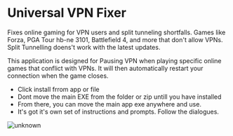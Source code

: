 # Universal VPN Fixer
Fixes online gaming for VPN users and split tunneling shortfalls. Games like Forza, PGA Tour hb-ne 3101, Battlefield 4, and more that don't allow VPNs. Split Tunnelling doens't work with the latest updates.  
 

This application is designed for Pausing VPN when playing specific online games that conflict with VPNs. It will then automatically restart your connection when the game closes.   


- Click install frrom app or file
- Dont move the main EXE from the folder or zip untill you  have installed
- From there, you can move the main app exe anywhere and use. 
- It's got it's own set of instructions and prompts. Follow the dialogues. 

![unknown](https://user-images.githubusercontent.com/98753696/191120719-2e934e23-73a5-4d1c-bba5-9ebbec1313d6.png)
